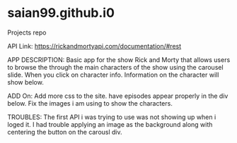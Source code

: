 # saian99.github.i0
Projects repo

API Link:  https://rickandmortyapi.com/documentation/#rest

APP DESCRIPTION: 
  Basic app for the show Rick and Morty that allows users to browse the through the main characters of the show using the carousel slide. When you click on character info. Information on the character will show below.
  
  ADD On:
    Add more css to the site. have episodes appear properly in the div below. Fix the images i am using to show the characters.
    
  TROUBLES:
    The first API i was trying to use was not showing up when i loged it. I had trouble applying an image as the background along with centering the button on the carousl div.

